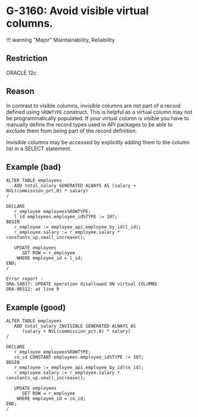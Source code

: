 # G-3160: Avoid visible virtual columns.

!!! warning "Major"
    Maintainability, Reliability

## Restriction

ORACLE 12c

## Reason

In contrast to visible columns, invisible columns are not part of a record defined using `%ROWTYPE` construct. This is helpful as a virtual column may not be programmatically populated. If your virtual column is visible you have to manually define the record types used in API packages to be able to exclude them from being part of the record definition.

Invisible columns may be accessed by explicitly adding them to the column list in a SELECT statement.

## Example (bad)

```
ALTER TABLE employees
   ADD total_salary GENERATED ALWAYS AS (salary + NVL(commission_pct,0) * salary)
/

DECLARE
   r_employee employees%ROWTYPE;
   l_id employees.employee_id%TYPE := 107;
BEGIN
   r_employee := employee_api.employee_by_id(l_id);
   r_employee.salary := r_employee.salary * constants_up.small_increase();

   UPDATE employees
      SET ROW = r_employee
    WHERE employee_id = l_id;
END;
/

Error report -
ORA-54017: UPDATE operation disallowed ON virtual COLUMNS
ORA-06512: at line 9
```

## Example (good)

```
ALTER TABLE employees
   ADD total_salary INVISIBLE GENERATED ALWAYS AS 
      (salary + NVL(commission_pct,0) * salary)
/

DECLARE
   r_employee employees%ROWTYPE;
   co_id CONSTANT employees.employee_id%TYPE := 107;
BEGIN
   r_employee := employee_api.employee_by_id(co_id);
   r_employee.salary := r_employee.salary * constants_up.small_increase();

   UPDATE employees
      SET ROW = r_employee
    WHERE employee_id = co_id;
END;
/
```